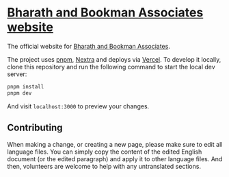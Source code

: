 # [Bharath and Bookman Associates website]([https://plottwist.hu](https://github.com/bharathkumarsampath/bharath-and-bookman-associates))

The official website for [Bharath and Bookman Associates](https://github.com/bharathkumarsampath/bharath-and-bookman-associates).

The project uses [pnpm](https://pnpm.io), [Nextra](https://nextra.vercel.app) and deploys via [Vercel](https://vercel.com). To develop it locally, clone this repository and run the following command to start the local dev server:

```bash
pnpm install
pnpm dev
```

And visit `localhost:3000` to preview your changes.

## Contributing

When making a change, or creating a new page, please make sure to edit all language files. You can simply copy the content of the edited English document (or the edited paragraph) and apply it to other language files. And then, volunteers are welcome to help with any untranslated sections.
